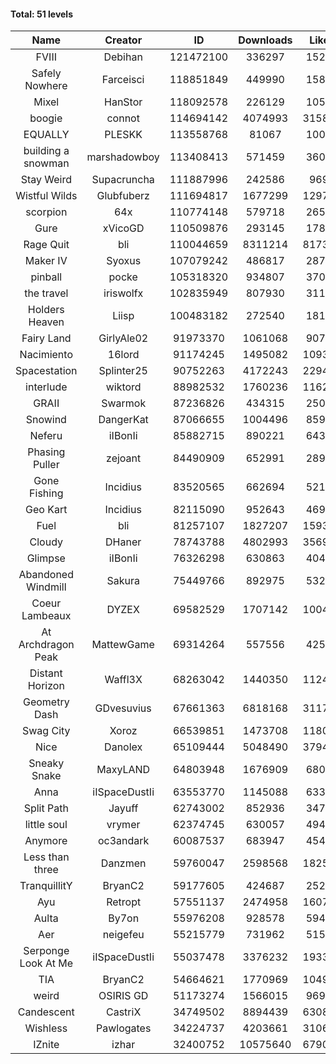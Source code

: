 #### Total: 51 levels

| Name | Creator | ID | Downloads | Likes |
|:---:|:---:|:---:|:---:|:---:|
| FVIII | Debihan | 121472100 | 336297 | 15215
| Safely Nowhere | Farceisci | 118851849 | 449990 | 15845
| Mixel | HanStor | 118092578 | 226129 | 10512
| boogie | connot | 114694142 | 4074993 | 315812
| EQUALLY | PLESKK | 113558768 | 81067 | 10087
| building a snowman | marshadowboy | 113408413 | 571459 | 36049
| Stay Weird  | Supacruncha | 111887996 | 242586 | 9690
| Wistful Wilds | Glubfuberz | 111694817 | 1677299 | 129738
| scorpion | 64x | 110774148 | 579718 | 26502
| Gure | xVicoGD | 110509876 | 293145 | 17832
| Rage Quit | bli | 110044659 | 8311214 | 817379
| Maker IV | Syoxus | 107079242 | 486817 | 28741
| pinball | pocke | 105318320 | 934807 | 37090
| the travel | iriswolfx | 102835949 | 807930 | 31166
| Holders Heaven | Liisp | 100483182 | 272540 | 18194
| Fairy Land | GirlyAle02 | 91973370 | 1061068 | 90789
| Nacimiento | 16lord | 91174245 | 1495082 | 109323
| Spacestation | Splinter25 | 90752263 | 4172243 | 229421
| interlude | wiktord | 88982532 | 1760236 | 116296
| GRAII | Swarmok | 87236826 | 434315 | 25082
| Snowind | DangerKat | 87066655 | 1004496 | 85997
| Neferu | iIBonIi | 85882715 | 890221 | 64344
| Phasing Puller | zejoant | 84490909 | 652991 | 28957
| Gone Fishing | Incidius | 83520565 | 662694 | 52156
| Geo Kart | Incidius | 82115090 | 952643 | 46909
| Fuel | bli | 81257107 | 1827207 | 159346
| Cloudy | DHaner | 78743788 | 4802993 | 356903
| Glimpse | iIBonIi | 76326298 | 630863 | 40468
| Abandoned Windmill | Sakura | 75449766 | 892975 | 53210
| Coeur Lambeaux | DYZEX | 69582529 | 1707142 | 100491
| At Archdragon Peak | MattewGame | 69314264 | 557556 | 42537
| Distant Horizon | Waffl3X | 68263042 | 1440350 | 112426
| Geometry Dash | GDvesuvius | 67661363 | 6818168 | 311703
| Swag City | Xoroz | 66539851 | 1473708 | 118052
| Nice | Danolex | 65109444 | 5048490 | 379409
| Sneaky Snake | MaxyLAND | 64803948 | 1676909 | 68015
| Anna | iISpaceDustIi | 63553770 | 1145088 | 63379
| Split Path | Jayuff | 62743002 | 852936 | 34734
| little soul | vrymer | 62374745 | 630057 | 49497
| Anymore | oc3andark | 60087537 | 683947 | 45453
| Less than three | Danzmen | 59760047 | 2598568 | 182524
| TranquillitY | BryanC2 | 59177605 | 424687 | 25237
| Ayu | Retropt | 57551137 | 2474958 | 160768
| Aulta | By7on | 55976208 | 928578 | 59418
| Aer | neigefeu | 55215779 | 731962 | 51524
| Serponge Look At Me | iISpaceDustIi | 55037478 | 3376232 | 193300
|  TIA | BryanC2 | 54664621 | 1770969 | 104918
| weird | OSIRIS GD | 51173274 | 1566015 | 96931
| Candescent | CastriX | 34749502 | 8894439 | 630868
| Wishless | Pawlogates | 34224737 | 4203661 | 310605
| IZnite | izhar | 32400752 | 10575640 | 679072
